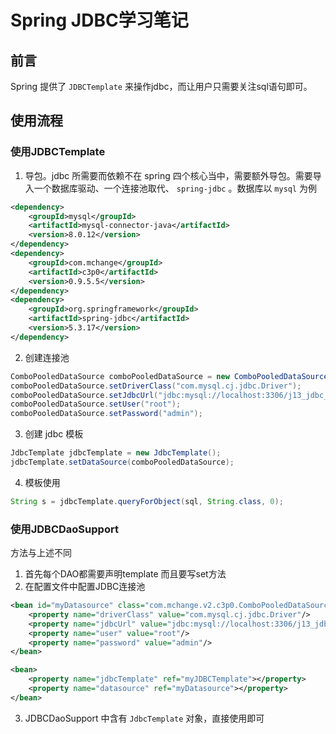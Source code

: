 # Spring JDBC学习笔记


## 前言

Spring 提供了 `JDBCTemplate` 来操作jdbc，而让用户只需要关注sql语句即可。

## 使用流程

### 使用JDBCTemplate

1. 导包。jdbc 所需要而依赖不在 spring 四个核心当中，需要额外导包。需要导入一个数据库驱动、一个连接池取代、 `spring-jdbc` 。数据库以 `mysql` 为例

```xml
<dependency>
    <groupId>mysql</groupId>
    <artifactId>mysql-connector-java</artifactId>
    <version>8.0.12</version>
</dependency>
<dependency>
    <groupId>com.mchange</groupId>
    <artifactId>c3p0</artifactId>
    <version>0.9.5.5</version>
</dependency>
<dependency>
    <groupId>org.springframework</groupId>
    <artifactId>spring-jdbc</artifactId>
    <version>5.3.17</version>
</dependency>
```

2. 创建连接池

```java
ComboPooledDataSource comboPooledDataSource = new ComboPooledDataSource();
comboPooledDataSource.setDriverClass("com.mysql.cj.jdbc.Driver");
comboPooledDataSource.setJdbcUrl("jdbc:mysql://localhost:3306/j13_jdbc_template?serverTimezone=GMT");
comboPooledDataSource.setUser("root");
comboPooledDataSource.setPassword("admin");
```

3. 创建 jdbc 模板

```java
JdbcTemplate jdbcTemplate = new JdbcTemplate();
jdbcTemplate.setDataSource(comboPooledDataSource);
```

4. 模板使用

```java
String s = jdbcTemplate.queryForObject(sql, String.class, 0);
```

### 使用JDBCDaoSupport

方法与上述不同

1. 首先每个DAO都需要声明template 而且要写set方法
2. 在配置文件中配置JDBC连接池

```XML
<bean id="myDatasource" class="com.mchange.v2.c3p0.ComboPooledDataSource">
    <property name="driverClass" value="com.mysql.cj.jdbc.Driver"/>
    <property name="jdbcUrl" value="jdbc:mysql://localhost:3306/j13_jdbc_template?serverTimezone=GMT"/>
    <property name="user" value="root"/>
    <property name="password" value="admin"/>
</bean>

<bean>
	<property name="jdbcTemplate" ref="myJDBCTemplate"></property>
    <property name="datasource" ref="myDatasource"></property>
</bean>
```

3. JDBCDaoSupport 中含有 `JdbcTemplate` 对象，直接使用即可


